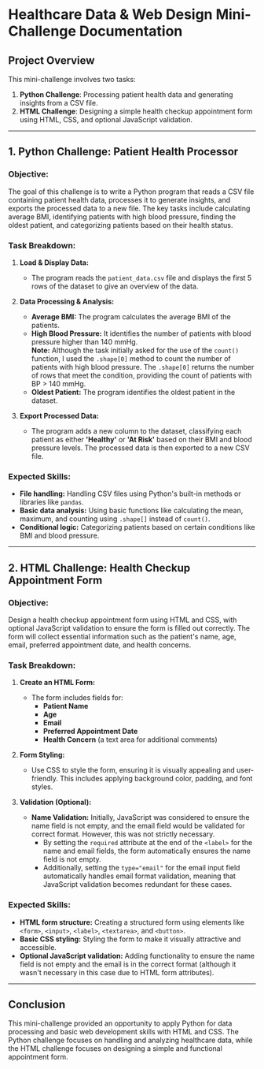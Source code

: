 # Healthcare Data & Web Design Mini-Challenge Documentation

## Project Overview

This mini-challenge involves two tasks:  
1. **Python Challenge**: Processing patient health data and generating insights from a CSV file.
2. **HTML Challenge**: Designing a simple health checkup appointment form using HTML, CSS, and optional JavaScript validation.

---

## 1. Python Challenge: Patient Health Processor

### Objective:
The goal of this challenge is to write a Python program that reads a CSV file containing patient health data, processes it to generate insights, and exports the processed data to a new file. The key tasks include calculating average BMI, identifying patients with high blood pressure, finding the oldest patient, and categorizing patients based on their health status.

### Task Breakdown:
1. **Load & Display Data:**
   - The program reads the `patient_data.csv` file and displays the first 5 rows of the dataset to give an overview of the data.

2. **Data Processing & Analysis:**
   - **Average BMI:** The program calculates the average BMI of the patients.
   - **High Blood Pressure:** It identifies the number of patients with blood pressure higher than 140 mmHg.  
     **Note:** Although the task initially asked for the use of the `count()` function, I used the `.shape[0]` method to count the number of patients with high blood pressure. The `.shape[0]` returns the number of rows that meet the condition, providing the count of patients with BP > 140 mmHg.
   - **Oldest Patient:** The program identifies the oldest patient in the dataset.

3. **Export Processed Data:**
   - The program adds a new column to the dataset, classifying each patient as either **'Healthy'** or **'At Risk'** based on their BMI and blood pressure levels. The processed data is then exported to a new CSV file.

### Expected Skills:
- **File handling:** Handling CSV files using Python's built-in methods or libraries like `pandas`.
- **Basic data analysis:** Using basic functions like calculating the mean, maximum, and counting using `.shape[]` instead of `count()`.
- **Conditional logic:** Categorizing patients based on certain conditions like BMI and blood pressure.

---

## 2. HTML Challenge: Health Checkup Appointment Form

### Objective:
Design a health checkup appointment form using HTML and CSS, with optional JavaScript validation to ensure the form is filled out correctly. The form will collect essential information such as the patient's name, age, email, preferred appointment date, and health concerns.

### Task Breakdown:
1. **Create an HTML Form:**
   - The form includes fields for:
     - **Patient Name**
     - **Age**
     - **Email**
     - **Preferred Appointment Date**
     - **Health Concern** (a text area for additional comments)

2. **Form Styling:**
   - Use CSS to style the form, ensuring it is visually appealing and user-friendly. This includes applying background color, padding, and font styles.

3. **Validation (Optional):**
   - **Name Validation:** Initially, JavaScript was considered to ensure the name field is not empty, and the email field would be validated for correct format. However, this was not strictly necessary. 
     - By setting the `required` attribute at the end of the `<label>` for the name and email fields, the form automatically ensures the name field is not empty. 
     - Additionally, setting the `type="email"` for the email input field automatically handles email format validation, meaning that JavaScript validation becomes redundant for these cases. 

### Expected Skills:
- **HTML form structure:** Creating a structured form using elements like `<form>`, `<input>`, `<label>`, `<textarea>`, and `<button>`.
- **Basic CSS styling:** Styling the form to make it visually attractive and accessible.
- **Optional JavaScript validation:** Adding functionality to ensure the name field is not empty and the email is in the correct format (although it wasn't necessary in this case due to HTML form attributes).

---

## Conclusion

This mini-challenge provided an opportunity to apply Python for data processing and basic web development skills with HTML and CSS. The Python challenge focuses on handling and analyzing healthcare data, while the HTML challenge focuses on designing a simple and functional appointment form.
